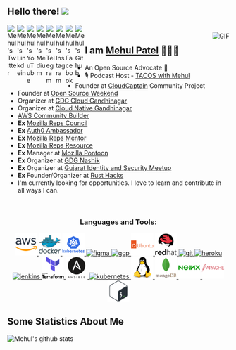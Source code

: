 ## Hello there! <img src="https://raw.githubusercontent.com/iampavangandhi/iampavangandhi/master/gifs/Hi.gif" width="30px"></h2>

<a href="https://twitter.com/nomadicmehul">
  <img align="left" alt="Mehul's Twitter" width="22px" src="https://cdn.jsdelivr.net/npm/simple-icons@v3/icons/twitter.svg" />
</a>
<a href="https://www.linkedin.com/in/nomadicmehul/">
  <img align="left" alt="Mehul's Linkdein" width="22px" src="https://cdn.jsdelivr.net/npm/simple-icons@v3/icons/linkedin.svg" />
</a>
<a href="https://www.youtube.com/c/NomadicMehul">
  <img align="left" alt="Mehul's YouTube" width="22px" src="https://cdn.jsdelivr.net/npm/simple-icons@3.13.0/icons/youtube.svg" />
</a>
<a href="https://medium.com/@nomadicmehul">
  <img align="left" alt="Mehul's Medium" width="22px" src="https://cdn.jsdelivr.net/npm/simple-icons@v3/icons/medium.svg" />
</a>
<a href="https://t.me/nomadicmehul">
  <img align="left" alt="Mehul's Telegram" width="22px" src="https://cdn.jsdelivr.net/npm/simple-icons@v3/icons/telegram.svg" />
</a>
<a href="https://www.instagram.com/nomadicmehul/">
  <img align="left" alt="Mehul's Instagram" width="22px" src="https://cdn.jsdelivr.net/npm/simple-icons@v3/icons/instagram.svg" />
</a>
<a href="https://www.facebook.com/nomadicmehul">
  <img align="left" alt="Mehul's Facebook" width="22px" src="https://cdn.jsdelivr.net/npm/simple-icons@v3/icons/facebook.svg" />
</a>
<a href="https://github.com/nomadicmehul">
  <img align="left" alt="Mehul's Github" width="22px" src="https://cdn.jsdelivr.net/npm/simple-icons@v3/icons/github.svg" />
</a>
<br />

<img align="right" alt="GIF" src="https://media.giphy.com/media/8klMBnrnd6mrsWML10/giphy.gif" />


## I am [Mehul Patel](https://github.com/nomadicmehul/about) 👨🏻‍💻

- An Open Source Advocate 🥑
- 🎙️ Podcast Host - [TACOS with Mehul](https://www.youtube.com/playlist?list=PL7m7kHJFCVjXKK9jeyWwroPYsvNUaPqCH)
- Founder at [CloudCaptain](https://github.com/nomadicmehul/CloudCaptain) Community Project
- Founder at [Open Source Weekend](https://twitter.com/OSWeekend)
- Organizer at [GDG Cloud Gandhinagar](https://gdg.community.dev/gdg-cloud-gandhinagar/)
- Organizer at [Cloud Native Gandhinagar](https://community.cncf.io/cloud-native-gandhinagar/)
- [AWS Community Builder ](https://aws.amazon.com/developer/community/community-builders/community-builders-directory/?cb-cards.sort-by=item.additionalFields.cbName&cb-cards.sort-order=asc&awsf.builder-category=*all&awsf.location=*all&awsf.year=*all&cb-cards.q=mehul&cb-cards.q_operator=AND)
- **Ex** [Mozilla Reps Council](https://www.mozilla.org/en-US/about/leadership/reps-council/) 
- **Ex** [Auth0 Ambassador](https://auth0.com/ambassador-program/ambassadors#Mehul%20Patel)
- **Ex** [Mozilla Reps Mentor](https://community.mozilla.org/de/groups/mozilla-reps-mentors/)
- **Ex** [Mozilla Reps Resource](https://community.mozilla.org/de/groups/mozilla-reps-resources/)
- **Ex** Manager at [Mozilla Pontoon](https://pontoon.mozilla.org/gu-IN/)
- **Ex** Organizer at [GDG Nashik](https://gdg.community.dev/gdg-nashik/)
- **Ex** Organizer at [Gujarat Identity and Security Meetup](https://www.meetup.com/gujarat-identity-and-security-meetup/)
- **Ex** Founder/Organizer at [Rust Hacks](https://twitter.com/rusthack)
- I'm currently looking for opportunities. I love to learn and contribute in all ways I can.

<br />

<h3 align="center">Languages and Tools:</h3>
<p align="center"> <a href="https://aws.amazon.com" target="_blank" rel="noreferrer"> <img src="https://raw.githubusercontent.com/devicons/devicon/master/icons/amazonwebservices/amazonwebservices-original-wordmark.svg" alt="aws" width="50" height="50"/> </a> 
<a href="https://www.docker.com/" target="_blank" rel="noreferrer"> <img src="https://raw.githubusercontent.com/devicons/devicon/master/icons/docker/docker-original-wordmark.svg" alt="docker" width="50" height="50"/> </a> 
<a href="https://kubernetes.io/" target="_blank" rel="noreferrer"> <img src="https://raw.githubusercontent.com/devicons/devicon/1119b9f84c0290e0f0b38982099a2bd027a48bf1/icons/kubernetes/kubernetes-plain-wordmark.svg" alt="kubernetes" width="50" height="50"/> </a> 
<a href="https://www.figma.com/" target="_blank" rel="noreferrer"><img src="https://www.vectorlogo.zone/logos/figma/figma-icon.svg" alt="figma" width="50" height="50"/> 
</a> <a href="https://cloud.google.com" target="_blank" rel="noreferrer"> <img src="https://www.vectorlogo.zone/logos/google_cloud/google_cloud-icon.svg" alt="gcp" width="50" height="50"/> </a> 
</a>
<a href="https://ubuntu.com" target="_blank" rel="noreferrer"> <img src="https://raw.githubusercontent.com/devicons/devicon/1119b9f84c0290e0f0b38982099a2bd027a48bf1/icons/ubuntu/ubuntu-plain-wordmark.svg" alt="ubuntu" width="50" height="50"/> </a> 
<a href="https://www.redhat.com/en/" target="_blank" rel="noreferrer"> <img src="https://raw.githubusercontent.com/devicons/devicon/1119b9f84c0290e0f0b38982099a2bd027a48bf1/icons/redhat/redhat-original-wordmark.svg" alt="redhat" width="50" height="50"/> </a>  
<a href="https://git-scm.com/" target="_blank" rel="noreferrer"> <img src="https://www.vectorlogo.zone/logos/git-scm/git-scm-icon.svg" alt="git" width="50" height="50"/> </a> 
<a href="https://heroku.com" target="_blank" rel="noreferrer"> <img src="https://www.vectorlogo.zone/logos/heroku/heroku-icon.svg" alt="heroku" width="50" height="50"/> </a> 
<a href="https://www.jenkins.io" target="_blank" rel="noreferrer"> <img src="https://www.vectorlogo.zone/logos/jenkins/jenkins-icon.svg" alt="jenkins" width="50" height="50"/> </a> 
<a href="https://www.terraform.io/" target="_blank" rel="noreferrer"> <img src="https://raw.githubusercontent.com/devicons/devicon/1119b9f84c0290e0f0b38982099a2bd027a48bf1/icons/terraform/terraform-original-wordmark.svg" alt="Terraform" width="50" height="50"/> </a> 
<a href="https://www.ansible.com/" target="_blank" rel="noreferrer"> <img src="https://raw.githubusercontent.com/devicons/devicon/1119b9f84c0290e0f0b38982099a2bd027a48bf1/icons/ansible/ansible-original-wordmark.svg" alt="ansible" width="50" height="50"/> </a> 
<a href="https://kubernetes.io" target="_blank" rel="noreferrer"> <img src="https://www.vectorlogo.zone/logos/kubernetes/kubernetes-icon.svg" alt="kubernetes" width="50" height="50"/> </a> 
<a href="https://www.linux.org/" target="_blank" rel="noreferrer"> <img src="https://raw.githubusercontent.com/devicons/devicon/master/icons/linux/linux-original.svg" alt="linux" width="50" height="50"/> </a> <a href="https://www.mongodb.com/" target="_blank" rel="noreferrer"> <img src="https://raw.githubusercontent.com/devicons/devicon/master/icons/mongodb/mongodb-original-wordmark.svg" alt="mongodb" width="50" height="50"/> </a> 
<a href="https://www.nginx.com" target="_blank" rel="noreferrer"> <img src="https://raw.githubusercontent.com/devicons/devicon/master/icons/nginx/nginx-original.svg" alt="nginx" width="50" height="50"/> </a> 
<a href="https://httpd.apache.org/git" target="_blank" rel="noreferrer"> <img src="https://raw.githubusercontent.com/devicons/devicon/1119b9f84c0290e0f0b38982099a2bd027a48bf1/icons/apache/apache-line-wordmark.svg" alt="apache" width="50" height="50"/> </a> 
<!-- <a href="https://www.python.org" target="_blank" rel="noreferrer"> <img src="https://raw.githubusercontent.com/devicons/devicon/master/icons/python/python-original.svg" alt="python" width="50" height="50"/> </a>  -->
<a href="https://www.gnu.org/software/bash/" target="_blank" rel="noreferrer"> <img src="https://raw.githubusercontent.com/devicons/devicon/1119b9f84c0290e0f0b38982099a2bd027a48bf1/icons/bash/bash-original.svg" alt="Bash" width="50" height="50"/> </a> </p>

## Some Statistics About Me
![Mehul's github stats](https://github-readme-stats.vercel.app/api?username=nomadicmehul&&show_icons=true&title_color=ffffff&icon_color=bb2acf&text_color=daf7dc&bg_color=151515)<br>

<!--
**nomadicmehul/nomadicmehul** is a ✨ _special_ ✨ repository because its `README.md` (this file) appears on your GitHub profile.

Here are some ideas to get you started:

- 🔭 I’m currently working on ...
- 🌱 I’m currently learning ...
- 👯 I’m looking to collaborate on ...
- 🤔 I’m looking for help with ...
- 💬 Ask me about ...
- 📫 How to reach me: ...
- 😄 Pronouns: ...
- ⚡ Fun fact: ...
-->
